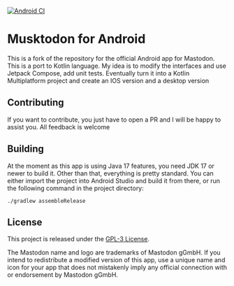 [![Android CI](https://github.com/antocara/musktodon/actions/workflows/android.yml/badge.svg)](https://github.com/antocara/musktodon/actions/workflows/pr_merge.yml)

Musktodon for Android
======================


This is a fork of the repository for the official Android app for Mastodon. This is a port to Kotlin language. My idea is to modify the interfaces and use Jetpack Compose, add unit tests. Eventually turn it into a Kotlin Multiplatform project and create an IOS version and a desktop version


## Contributing
If you want to contribute, you just have to open a PR and I will be happy to assist you. All feedback is welcome

## Building

At the moment as this app is using Java 17 features, you need JDK 17 or newer to build it. Other than that, everything is pretty standard. You can either import the project into Android Studio and build it from there, or run the following command in the project directory:

```
./gradlew assembleRelease
```

## License

This project is released under the [GPL-3 License](./LICENSE).

The Mastodon name and logo are trademarks of Mastodon gGmbH. If you intend to redistribute a modified version of this app, use a unique name and icon for your app that does not mistakenly imply any official connection with or endorsement by Mastodon gGmbH.
